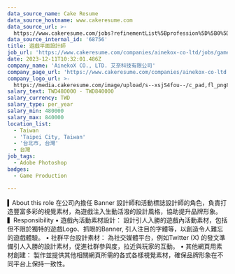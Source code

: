 ```yaml
---
data_source_name: Cake Resume
data_source_hostname: www.cakeresume.com
data_source_url: >-
  https://www.cakeresume.com/jobs?refinementList%5Bprofession%5D%5B0%5D=game-production&range%5Bsalary_range%5D%5Bmin%5D=100000
data_source_internal_id: '68756'
title: 遊戲平面設計師
job_url: 'https://www.cakeresume.com/companies/ainekox-co-ltd/jobs/game-graphic-designer'
date: 2023-12-11T10:32:01.486Z
company_name: 'AinekoX CO., LTD. 艾奈科技有限公司'
company_page_url: 'https://www.cakeresume.com/companies/ainekox-co-ltd'
company_logo_url: >-
  https://media.cakeresume.com/image/upload/s--xsjS4fou--/c_pad,fl_png8,h_200,w_200/v1701857898/i8uxyl0nbrhj0uhm82rc.png
salary_text: TWD480000 - TWD840000
salary_currency: TWD
salary_type: per_year
salary_min: 480000
salary_max: 840000
location_list:
  - Taiwan
  - 'Taipei City, Taiwan'
  - '台北市, 台灣'
  - 台灣
job_tags:
  - Adobe Photoshop
badges:
  - Game Production

---
```


▍About this role 在公司內擔任 Banner 設計師和活動標誌設計師的角色，負責打造豐富多彩的視覺素材，為遊戲注入生動活潑的設計風格，協助提升品牌形象。 ▍Responsibility • 遊戲內活動素材設計： 設計引人入勝的遊戲內活動素材，包括但不限於獨特的遊戲Logo、抓眼的Banner, 引人注目的字體等，以創造令人難忘的遊戲體驗。 • 社群平台設計素材： 為社交媒體平台，例如Twitter (X) 的發文準備引人入勝的設計素材，促進社群參與度，拉近與玩家的互動。 • 其他網頁用素材創建： 製作並提供其他相關網頁所需的各式各樣視覺素材，確保品牌形象在不同平台上保持一致性。
